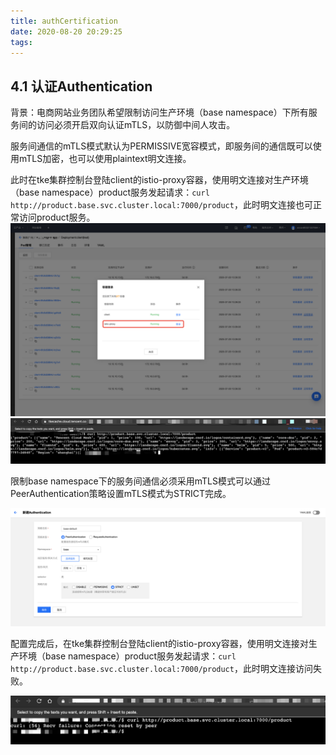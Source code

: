 ```yaml
---
title: authCertification
date: 2020-08-20 20:29:25
tags:
---
```

## 4.1 认证Authentication

背景：电商网站业务团队希望限制访问生产环境（base namespace）下所有服务间的访问必须开启双向认证mTLS，以防御中间人攻击。

服务间通信的mTLS模式默认为PERMISSIVE宽容模式，即服务间的通信既可以使用mTLS加密，也可以使用plaintext明文连接。

此时在tke集群控制台登陆client的istio-proxy容器，使用明文连接对生产环境（base namespace）product服务发起请求：`curl http://product.base.svc.cluster.local:7000/product`，此时明文连接也可正常访问product服务。
![图4-1-1-明文连接访问成功](../../images/safeLink/4-1-1.png 'image.png')
![图4-1-2-登录istio-proxy容器](../../images/safeLink/4-1-2.png 'image.png')

限制base namespace下的服务间通信必须采用mTLS模式可以通过PeerAuthentication策略设置mTLS模式为STRICT完成。

![图4-1-3-配置mTLS模式为strict](../../images/safeLink/4-1-3.png 'image.png')

配置完成后，在tke集群控制台登陆client的istio-proxy容器，使用明文连接对生产环境（base namespace）product服务发起请求：`curl http://product.base.svc.cluster.local:7000/product`，此时明文连接访问失败。

![图4-1-4-明文连接访问失败](../../images/safeLink/4-1-4.png 'image.png')
